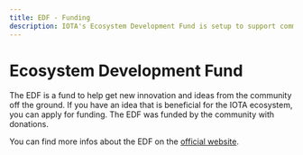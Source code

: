 ```yaml
---
title: EDF - Funding
description: IOTA's Ecosystem Development Fund is setup to support community based Projects that aim to build an support IOTA. Apply for your Project.
---
```


# Ecosystem Development Fund

The EDF is a fund to help get new innovation and ideas from the community off the ground. If you have an idea that is
beneficial for the IOTA ecosystem, you can apply for funding.
The EDF was funded by the community with donations.

You can find more infos about the EDF on the [official website](https://fund.iota.org).
